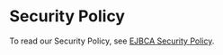 # Security Policy

To read our Security Policy, see [EJBCA Security Policy](https://github.com/Keyfactor/ejbca-ce/blob/main/SECURITY.md). 

<!--- For SignServer: Use this text instead:
To read our Security Policy, see [SignServer Security Policy](https://github.com/Keyfactor/signserver-ce/blob/main/SECURITY.md). 
--->
